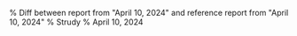 % Diff between report from "April 10, 2024" and reference report from "April 10, 2024"
% Strudy
% April 10, 2024



